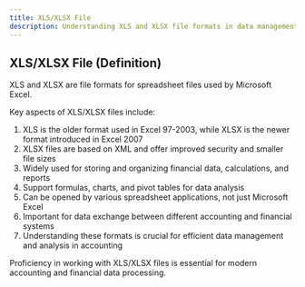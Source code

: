 ```yaml
---
title: XLS/XLSX File
description: Understanding XLS and XLSX file formats in data management and accounting
---
```

## XLS/XLSX File (Definition)
XLS and XLSX are file formats for spreadsheet files used by Microsoft Excel.

Key aspects of XLS/XLSX files include:
1. XLS is the older format used in Excel 97-2003, while XLSX is the newer format introduced in Excel 2007
2. XLSX files are based on XML and offer improved security and smaller file sizes
3. Widely used for storing and organizing financial data, calculations, and reports
4. Support formulas, charts, and pivot tables for data analysis
5. Can be opened by various spreadsheet applications, not just Microsoft Excel
6. Important for data exchange between different accounting and financial systems
7. Understanding these formats is crucial for efficient data management and analysis in accounting

Proficiency in working with XLS/XLSX files is essential for modern accounting and financial data processing.